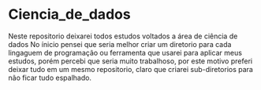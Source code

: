 # Ciencia_de_dados
Neste repositorio deixarei todos estudos voltados a área de ciência de dados
No ínicio pensei que seria melhor criar um diretorio para cada lingaguem de programação ou 
ferramenta que usarei para aplicar meus estudos, porém percebi que seria muito
trabalhoso, por este motivo preferi deixar tudo em um mesmo repositorio, claro
que criarei sub-diretorios para não ficar tudo espalhado.
